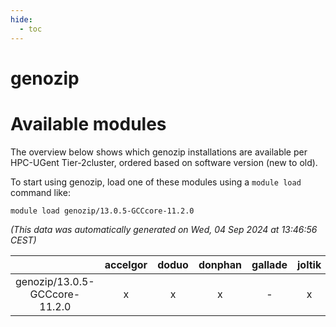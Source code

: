 ```yaml
---
hide:
  - toc
---
```


genozip
=======

# Available modules


The overview below shows which genozip installations are available per HPC-UGent Tier-2cluster, ordered based on software version (new to old).

To start using genozip, load one of these modules using a `module load` command like:

```shell
module load genozip/13.0.5-GCCcore-11.2.0
```

*(This data was automatically generated on Wed, 04 Sep 2024 at 13:46:56 CEST)*  

| |accelgor|doduo|donphan|gallade|joltik|shinx|skitty|
| :---: | :---: | :---: | :---: | :---: | :---: | :---: | :---: |
|genozip/13.0.5-GCCcore-11.2.0|x|x|x|-|x|-|x|
